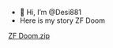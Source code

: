 - 👋 Hi, I’m @Desi881
- Here is my story ZF Doom

<!---
Desi881/Desi881 is a ✨ special ✨ repository because its `README.md` (this file) appears on your GitHub profile.
You can click the Preview link to take a look at your changes.
--->
[ZF Doom.zip](https://github.com/Desi881/Desi881/files/9642282/ZF.Doom.zip)
